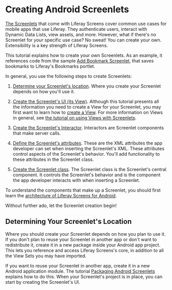 # Creating Android Screenlets [](id=creating-android-screenlets)

[The Screenlets](/develop/reference/-/knowledge_base/7-1/screenlets-in-liferay-screens-for-android)
that come with Liferay Screens cover common use cases for mobile apps that use
Liferay. They authenticate users, interact with Dynamic Data Lists, view assets,
and more. However, what if there's no Screenlet for *your* specific use case? No
sweat! You can create your own. Extensibility is a key strength of Liferay
Screens. 

This tutorial explains how to create your own Screenlets. As an example, it
references code from the sample
[Add Bookmark Screenlet](https://github.com/liferay/liferay-screens/tree/master/android/samples/addbookmarkscreenlet), 
that saves bookmarks to Liferay's Bookmarks portlet. 

In general, you use the following steps to create Screenlets: 

1. [Determine your Screenlet's location](#determining-your-screenlets-location). 
   Where you create your Screenlet depends on how you'll use it. 

2. [Create the Screenlet's UI (its View)](/develop/tutorials/-/knowledge_base/7-1/creating-the-ui). 
   Although this tutorial presents all the information you need to create a View 
   for your Screenlet, you may first want to learn how to 
   [create a View](/develop/tutorials/-/knowledge_base/7-1/creating-android-views). 
   For more information on Views in general, see 
   [the tutorial on using Views with Screenlets](/develop/tutorials/-/knowledge_base/7-1/using-views-in-android-screenlets). 

3. [Create the Screenlet's Interactor](/develop/tutorials/-/knowledge_base/7-1/creating-the-interactor). 
   Interactors are Screenlet components that make server calls. 

4. [Define the Screenlet's attributes](/develop/tutorials/-/knowledge_base/7-1/defining-the-attributes). 
   These are the XML attributes the app developer can set when inserting the 
   Screenlet's XML. These attributes control aspects of the Screenlet's 
   behavior. You'll add functionality to these attributes in the Screenlet 
   class. 

5. [Create the Screenlet class](/develop/tutorials/-/knowledge_base/7-1/creating-the-screenlet-class). 
   The Screenlet class is the Screenlet's central component. It controls the 
   Screenlet's behavior and is the component the app developer interacts with 
   when inserting a Screenlet. 

To understand the components that make up a Screenlet, you should first 
learn the
[architecture of Liferay Screens for Android](/develop/tutorials/-/knowledge_base/7-1/architecture-of-liferay-screens-for-android). 

Without further ado, let the Screenlet creation begin! 

## Determining Your Screenlet's Location [](id=determining-your-screenlets-location)

Where you should create your Screenlet depends on how you plan to use it. If you
don't plan to reuse your Screenlet in another app or don't want to redistribute
it, create it in a new package inside your Android app project. This lets you
reference and access Liferay Screens's core, in addition to all the View Sets 
you may have imported. 

If you want to reuse your Screenlet in another app, create it in a new Android 
application module. The tutorial 
[Packaging Android Screenlets](/develop/tutorials/-/knowledge_base/7-1/packaging-your-screenlets) 
explains how to do this. When your Screenlet's project is in place, you can 
start by creating the Screenlet's UI. 
